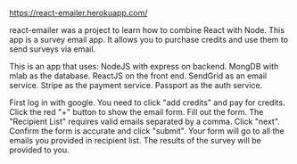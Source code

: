 https://react-emailer.herokuapp.com/

react-emailer was a project to learn how to combine React with Node. This app is a survey email app.  It allows you to purchase credits and use them to send surveys via email.

This is an app that uses:
  NodeJS with express on backend.
  MongDB with mlab as the database.
  ReactJS on the front end.
  SendGrid as an email service.
  Stripe as the payment service.
  Passport as the auth service.


First log in with google.
You need to click "add credits" and pay for credits.
Click the red "+" button to show the email form.
Fill out the form.
The "Recipient List" requires valid emails separated by a comma. Click "next".  
Confirm the form is accurate and click "submit".
Your form will go to all the emails you provided in recipient list.
The results of the survey will be provided to you.
